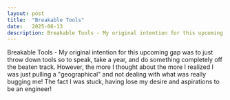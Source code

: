 ```yaml
---
layout: post
title:  "Breakable Tools"
date:   2025-06-13
description: Breakable Tools - My original intention for this upcoming gap was to just throw down tools so to speak, take a year, and do something completely off the beaten track. However, the more I thought about the more I realized I was just pulling a "geographical".
---
```


<p class="intro"><span class="dropcap">B</span>reakable Tools - My original intention for this upcoming gap was to just throw down tools so to speak, take a year, and do something completely off the beaten track. However, the more I thought about the more I realized I was just pulling a "geographical" and not dealing with what was really bugging me! The fact I was stuck, having lose my desire and aspirations to be an engineer!</p>
<p></p>
